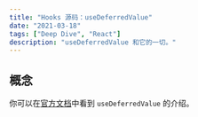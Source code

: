 ```yaml
---
title: "Hooks 源码：useDeferredValue"
date: "2021-03-18"
tags: ["Deep Dive", "React"]
description: "useDeferredValue 和它的一切。"
---
```


## 概念

你可以在[官方文档](https://zh-hans.reactjs.org/docs/concurrent-mode-reference.html)中看到 `useDeferredValue` 的介绍。
